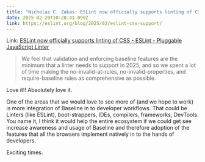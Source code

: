 ```yaml
---
title: "Nicholas C. Zakas: ESLint now officially supports linting of CSS - ESLint - Pluggable JavaScript Linter"
date: 2025-02-20T10:28:41.099Z
link: https://eslint.org/blog/2025/02/eslint-css-support/
---
```

Link: [ESLint now officially supports linting of CSS - ESLint - Pluggable JavaScript Linter](https://eslint.org/blog/2025/02/eslint-css-support/)

> We feel that validation and enforcing baseline features are the minimum that a linter needs to support in 2025, and so we spent a lot of time making the no-invalid-at-rules, no-invalid-properties, and require-baseline rules as comprehensive as possible.

Love it!! Absolutely love it.

One of the areas that we would love to see more of (and we hope to work) is more integration of Baseline in to developer workflows. That could be Linters (like ESLint), boot-strappers, IDEs, compilers, frameworks, DevTools. You name it, I think it would help the entire ecosystem if we could get see increase awareness and usage of Baseline and therefore adoption of the features that all the browsers implement natively in to the hands of developers.

Exciting times.
